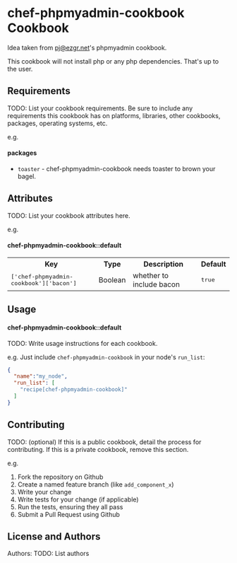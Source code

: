 chef-phpmyadmin-cookbook Cookbook
=================================
Idea taken from pj@ezgr.net's phpmyadmin cookbook. 

This cookbook will not install php or any php dependencies. That's up to the user.

Requirements
------------
TODO: List your cookbook requirements. Be sure to include any requirements this cookbook has on platforms, libraries, other cookbooks, packages, operating systems, etc.

e.g.
#### packages
- `toaster` - chef-phpmyadmin-cookbook needs toaster to brown your bagel.

Attributes
----------
TODO: List your cookbook attributes here.

e.g.
#### chef-phpmyadmin-cookbook::default
<table>
  <tr>
    <th>Key</th>
    <th>Type</th>
    <th>Description</th>
    <th>Default</th>
  </tr>
  <tr>
    <td><tt>['chef-phpmyadmin-cookbook']['bacon']</tt></td>
    <td>Boolean</td>
    <td>whether to include bacon</td>
    <td><tt>true</tt></td>
  </tr>
</table>

Usage
-----
#### chef-phpmyadmin-cookbook::default
TODO: Write usage instructions for each cookbook.

e.g.
Just include `chef-phpmyadmin-cookbook` in your node's `run_list`:

```json
{
  "name":"my_node",
  "run_list": [
    "recipe[chef-phpmyadmin-cookbook]"
  ]
}
```

Contributing
------------
TODO: (optional) If this is a public cookbook, detail the process for contributing. If this is a private cookbook, remove this section.

e.g.
1. Fork the repository on Github
2. Create a named feature branch (like `add_component_x`)
3. Write your change
4. Write tests for your change (if applicable)
5. Run the tests, ensuring they all pass
6. Submit a Pull Request using Github

License and Authors
-------------------
Authors: TODO: List authors
